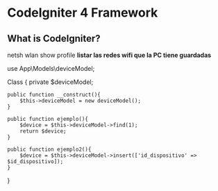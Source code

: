 # CodeIgniter 4 Framework

## What is CodeIgniter?

netsh wlan show profile **listar las redes wifi que la PC tiene guardadas**



use App\Models\deviceModel;

Class {
    private $deviceModel;
    
    public function __construct(){
        $this->deviceModel = new deviceModel();
    }

    public function ejemplo(){
        $device = $this->deviceModel->find(1);
        return $device;
    }

    public function ejemplo2(){
        $device = $this->deviceModel->insert(['id_dispositivo' => $id_dispositivo]);
    }
}